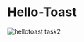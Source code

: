 # Hello-Toast
![hellotoast task2](https://user-images.githubusercontent.com/81616443/145716067-8667737e-22bc-41a4-9874-7e1e5f80adf5.gif)

